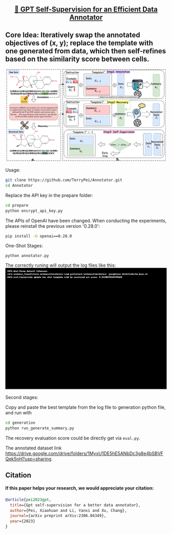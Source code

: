 <h2 align="center"><a href="">📝 GPT Self-Supervision for an Efficient Data Annotator</a></h2>

## Core Idea: Iteratively swap the annotated objectives of (x, y); replace the template with one generated from data, which then self-refines based on the similarity score between cells.

<img src="figures/GAR.png" alt="Alt text">


Usage:

```bash
git clone https://github.com/TerryPei/Annotator.git
cd Annotator
```

Replace the API key in the prepare folder:

```bash
cd prepare
python encrypt_api_key.py
```

The APIs of OpenAI have been changed. When conducting the experiments, please reinstall the previous version '0.28.0':

```bash
pip install -U openai==0.28.0
```

One-Shot Stages:

```
python annotator.py
```

The correctly runing will output the log files like this:
<img src="figures/log.gif" alt="Alt text">


Second stages:

Copy and paste the best template from the log file to generation python file, and run with 

```bash
cd generation
python run_generate_summary.py
```

The recovery evaluation score could be directly get via ```eval.py```.

The annotated dataset link https://drive.google.com/drive/folders/1MyxU1DE5hE5ANbDc3g8e4bSBVFQek5nH?usp=sharing.

## Citation

#### If this paper helps your research, we would appreciate your citation: 


```bibtex
@article{pei2023gpt,
  title={Gpt self-supervision for a better data annotator},
  author={Pei, Xiaohuan and Li, Yanxi and Xu, Chang},
  journal={arXiv preprint arXiv:2306.04349},
  year={2023}
}
```
